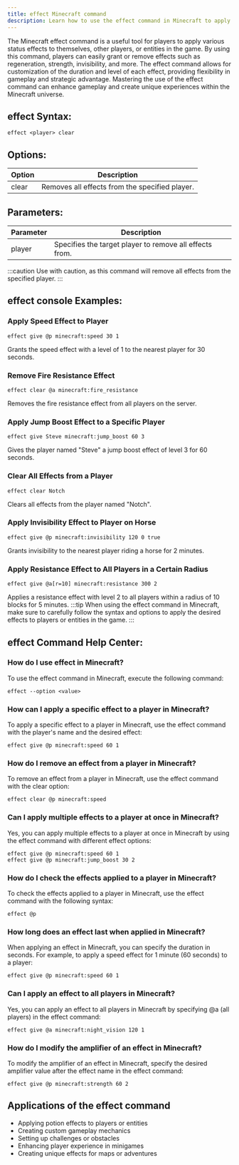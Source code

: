 ```yaml
---
title: effect Minecraft command
description: Learn how to use the effect command in Minecraft to apply status effects to players or entities. Easily grant or remove effects with this powerful command.
---
```


The Minecraft effect command is a useful tool for players to apply various status effects to themselves, other players, or entities in the game. By using this command, players can easily grant or remove effects such as regeneration, strength, invisibility, and more. The effect command allows for customization of the duration and level of each effect, providing flexibility in gameplay and strategic advantage. Mastering the use of the effect command can enhance gameplay and create unique experiences within the Minecraft universe.
## effect Syntax:
```console
effect <player> clear
```
## Options:
| Option | Description             |
|--------|-------------------------|
| clear  | Removes all effects from the specified player. |

## Parameters:
| Parameter | Description                            |
|-----------|----------------------------------------|
| player    | Specifies the target player to remove all effects from. |

:::caution
Use with caution, as this command will remove all effects from the specified player.
:::
## effect console Examples:
### Apply Speed Effect to Player
```console
effect give @p minecraft:speed 30 1
```
Grants the speed effect with a level of 1 to the nearest player for 30 seconds.

### Remove Fire Resistance Effect
```console
effect clear @a minecraft:fire_resistance
```
Removes the fire resistance effect from all players on the server.

### Apply Jump Boost Effect to a Specific Player
```console
effect give Steve minecraft:jump_boost 60 3
```
Gives the player named "Steve" a jump boost effect of level 3 for 60 seconds.

### Clear All Effects from a Player
```console
effect clear Notch
```
Clears all effects from the player named "Notch".

### Apply Invisibility Effect to Player on Horse
```console
effect give @p minecraft:invisibility 120 0 true
```
Grants invisibility to the nearest player riding a horse for 2 minutes.

### Apply Resistance Effect to All Players in a Certain Radius
```console
effect give @a[r=10] minecraft:resistance 300 2
```
Applies a resistance effect with level 2 to all players within a radius of 10 blocks for 5 minutes.
:::tip
When using the effect command in Minecraft, make sure to carefully follow the syntax and options to apply the desired effects to players or entities in the game.
:::

## effect Command Help Center:

### How do I use effect in Minecraft?
To use the effect command in Minecraft, execute the following command:
```console
effect --option <value>
```

### How can I apply a specific effect to a player in Minecraft?
To apply a specific effect to a player in Minecraft, use the effect command with the player's name and the desired effect:
```console
effect give @p minecraft:speed 60 1
```

### How do I remove an effect from a player in Minecraft?
To remove an effect from a player in Minecraft, use the effect command with the clear option:
```console
effect clear @p minecraft:speed
```

### Can I apply multiple effects to a player at once in Minecraft?
Yes, you can apply multiple effects to a player at once in Minecraft by using the effect command with different effect options:
```console
effect give @p minecraft:speed 60 1
effect give @p minecraft:jump_boost 30 2
```

### How do I check the effects applied to a player in Minecraft?
To check the effects applied to a player in Minecraft, use the effect command with the following syntax:
```console
effect @p
```

### How long does an effect last when applied in Minecraft?
When applying an effect in Minecraft, you can specify the duration in seconds. For example, to apply a speed effect for 1 minute (60 seconds) to a player:
```console
effect give @p minecraft:speed 60 1
```

### Can I apply an effect to all players in Minecraft?
Yes, you can apply an effect to all players in Minecraft by specifying @a (all players) in the effect command:
```console
effect give @a minecraft:night_vision 120 1
```

### How do I modify the amplifier of an effect in Minecraft?
To modify the amplifier of an effect in Minecraft, specify the desired amplifier value after the effect name in the effect command:
```console
effect give @p minecraft:strength 60 2
```
## Applications of the effect command

- Applying potion effects to players or entities
- Creating custom gameplay mechanics
- Setting up challenges or obstacles
- Enhancing player experience in minigames
- Creating unique effects for maps or adventures